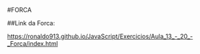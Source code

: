 #FORCA

##Link da Forca:

https://ronaldo913.github.io/JavaScript/Exercicios/Aula_13_-_20_-_Forca/index.html
